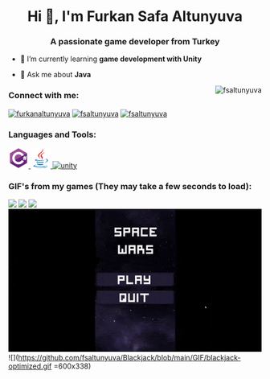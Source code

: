 <h1 align="center">Hi 👋, I'm Furkan Safa Altunyuva</h1>
<h3 align="center">A passionate game developer from Turkey</h3>

- 🌱 I’m currently learning **game development with Unity**

- 💬 Ask me about **Java**
<p><img align="right" src="https://github-readme-stats.vercel.app/api/top-langs?username=fsaltunyuva&show_icons=true&locale=en&layout=compact&theme=tokyonight&hide=hlsl,shaderlab,glsl,mathematica,cmake&hide_progress=false" alt="fsaltunyuva" /></p>


<h3 align="left">Connect with me:</h3>
<p align="left">
<a href="https://linkedin.com/in/furkanaltunyuva" target="blank"><img align="center" src="https://raw.githubusercontent.com/rahuldkjain/github-profile-readme-generator/master/src/images/icons/Social/linked-in-alt.svg" alt="furkanaltunyuva" height="30" width="40" /></a>
<a href="https://stackoverflow.com/users/fsaltunyuva" target="blank"><img align="center" src="https://raw.githubusercontent.com/rahuldkjain/github-profile-readme-generator/master/src/images/icons/Social/stack-overflow.svg" alt="fsaltunyuva" height="30" width="40" /></a>
<a href="https://www.hackerrank.com/fsaltunyuva" target="blank"><img align="center" src="https://raw.githubusercontent.com/rahuldkjain/github-profile-readme-generator/master/src/images/icons/Social/hackerrank.svg" alt="fsaltunyuva" height="30" width="40" /></a>
</p>


<h3 align="left">Languages and Tools:</h3>
<p align="left"> <a href="https://www.w3schools.com/cs/" target="_blank" rel="noreferrer"> <img src="https://raw.githubusercontent.com/devicons/devicon/master/icons/csharp/csharp-original.svg" alt="csharp" width="40" height="40"/> </a> <a href="https://www.java.com" target="_blank" rel="noreferrer"> <img src="https://raw.githubusercontent.com/devicons/devicon/master/icons/java/java-original.svg" alt="java" width="40" height="40"/> </a> <a href="https://unity.com/" target="_blank" rel="noreferrer"> <img src="https://www.vectorlogo.zone/logos/unity3d/unity3d-icon.svg" alt="unity" width="40" height="40"/> </a> </p>


<h3 align="left">GIF's from my games (They may take a few seconds to load):</h3>

![](https://github.com/fsaltunyuva/fsaltunyuva/blob/main/devrunoptimized.gif)
![](https://github.com/fsaltunyuva/Andromeda-s-Hero/blob/main/Images-Gifs/andromedasherooptimized.gif)
![](https://github.com/fsaltunyuva/RocketOperator/blob/main/Image-Gifs/rocketoperatoroptimized.gif)
![](https://github.com/fsaltunyuva/LaserDefender/blob/main/Laser%20Defender/Images-Gifs/laserdefenderoptimized.gif)
![](https://github.com/fsaltunyuva/Blackjack/blob/main/GIF/blackjack-optimized.gif =600x338)




